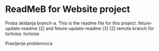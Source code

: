 # ReadMeB for Website project
Proba skidanja branch-a.
This is the readme file for this project.
feture-update-readme [2]
and
feture-update-readme [3] [2]
remote branch for tortoise.
tortoise

Pravljenje problemcica
